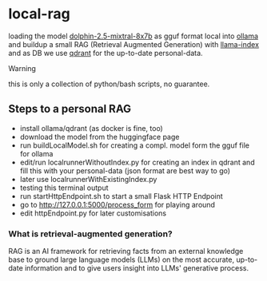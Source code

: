 # local-rag
loading the model [dolphin-2.5-mixtral-8x7b](https://huggingface.co/TheBloke/dolphin-2.5-mixtral-8x7b-GGUF) as gguf format
local into [ollama](https://ollama.ai/)
and buildup a small RAG (Retrieval Augmented Generation)
with [llama-index](https://github.com/run-llama/llama_index)
and as DB we use [qdrant](https://github.com/qdrant/qdrant)
for the up-to-date personal-data.

> [!WARNING]  
> this is only a collection of python/bash scripts, no guarantee.

## Steps to a personal RAG ##
- install ollama/qdrant (as docker is fine, too)
- download the model from the huggingface page
- run buildLocalModel.sh for creating a compl. model form the gguf file for ollama
- edit/run localrunnerWithoutIndex.py for creating an index in qdrant and fill this with your personal-data (json format are best way to go)
- later use localrunnerWithExistingIndex.py
- testing this terminal output
- run startHttpEndpoint.sh to start a small Flask HTTP Endpoint
- go to http://127.0.0.1:5000/process_form for playing around
- edit httpEndpoint.py for later customisations
 

### What is retrieval-augmented generation? ###
RAG is an AI framework for retrieving facts from an external knowledge base to ground large language models (LLMs) 
on the most accurate, up-to-date information and to give users insight into LLMs' generative process.
